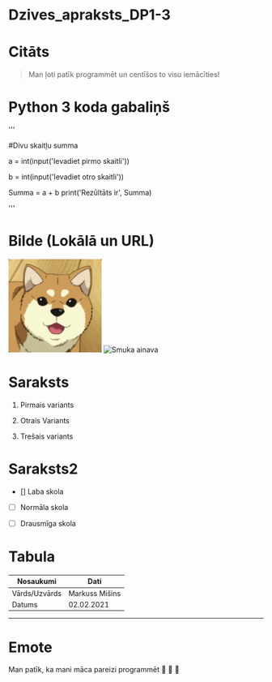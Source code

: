 # Dzives_apraksts_DP1-3

# Citāts

>Man ļoti patīk programmēt un centīšos to visu iemācīties!

# Python 3 koda gabaliņš
'''

#Divu skaitļu summa

a = int(input('Ievadiet pirmo skaitli'))

b = int(input('Ievadiet otro skaitli'))

Summa =  a + b
print('Rezūltāts ir', Summa)

'''

# Bilde (Lokālā un URL)

![Sunīša bilde](sunits.jpg)
![Smuka ainava](https://img3.spoki.lv/upload2/articles/83/835380/images/Labakas-ainavu-bildes-3.jpg)

# Saraksts

1. Pirmais variants

2. Otrais Variants

3. Trešais variants

# Saraksts2

- [] Laba skola

- [ ] Normāla skola

- [ ] Drausmīga skola

# Tabula
| Nosaukumi | Dati |
| ----------- | ----------- |
| Vārds/Uzvārds | Markuss Mišins |
| Datums | 02.02.2021 | 

---
# Emote

Man patīk, ka mani māca pareizi programmēt :smiling_face_with_three_hearts: :smiling_face_with_three_hearts: :smiling_face_with_three_hearts: